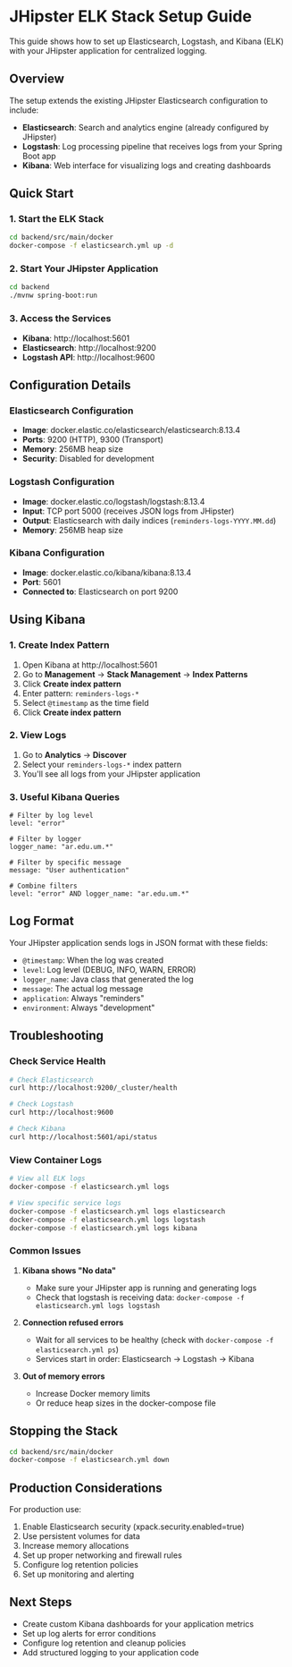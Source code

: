 # JHipster ELK Stack Setup Guide

This guide shows how to set up Elasticsearch, Logstash, and Kibana (ELK) with your JHipster application for centralized logging.

## Overview

The setup extends the existing JHipster Elasticsearch configuration to include:
- **Elasticsearch**: Search and analytics engine (already configured by JHipster)
- **Logstash**: Log processing pipeline that receives logs from your Spring Boot app
- **Kibana**: Web interface for visualizing logs and creating dashboards

## Quick Start

### 1. Start the ELK Stack

```bash
cd backend/src/main/docker
docker-compose -f elasticsearch.yml up -d
```

### 2. Start Your JHipster Application

```bash
cd backend
./mvnw spring-boot:run
```

### 3. Access the Services

- **Kibana**: http://localhost:5601
- **Elasticsearch**: http://localhost:9200
- **Logstash API**: http://localhost:9600

## Configuration Details

### Elasticsearch Configuration
- **Image**: docker.elastic.co/elasticsearch/elasticsearch:8.13.4
- **Ports**: 9200 (HTTP), 9300 (Transport)
- **Memory**: 256MB heap size
- **Security**: Disabled for development

### Logstash Configuration
- **Image**: docker.elastic.co/logstash/logstash:8.13.4
- **Input**: TCP port 5000 (receives JSON logs from JHipster)
- **Output**: Elasticsearch with daily indices (`reminders-logs-YYYY.MM.dd`)
- **Memory**: 256MB heap size

### Kibana Configuration
- **Image**: docker.elastic.co/kibana/kibana:8.13.4
- **Port**: 5601
- **Connected to**: Elasticsearch on port 9200

## Using Kibana

### 1. Create Index Pattern

1. Open Kibana at http://localhost:5601
2. Go to **Management** → **Stack Management** → **Index Patterns**
3. Click **Create index pattern**
4. Enter pattern: `reminders-logs-*`
5. Select `@timestamp` as the time field
6. Click **Create index pattern**

### 2. View Logs

1. Go to **Analytics** → **Discover**
2. Select your `reminders-logs-*` index pattern
3. You'll see all logs from your JHipster application

### 3. Useful Kibana Queries

```
# Filter by log level
level: "error"

# Filter by logger
logger_name: "ar.edu.um.*"

# Filter by specific message
message: "User authentication"

# Combine filters
level: "error" AND logger_name: "ar.edu.um.*"
```

## Log Format

Your JHipster application sends logs in JSON format with these fields:
- `@timestamp`: When the log was created
- `level`: Log level (DEBUG, INFO, WARN, ERROR)
- `logger_name`: Java class that generated the log
- `message`: The actual log message
- `application`: Always "reminders"
- `environment`: Always "development"

## Troubleshooting

### Check Service Health

```bash
# Check Elasticsearch
curl http://localhost:9200/_cluster/health

# Check Logstash
curl http://localhost:9600

# Check Kibana
curl http://localhost:5601/api/status
```

### View Container Logs

```bash
# View all ELK logs
docker-compose -f elasticsearch.yml logs

# View specific service logs
docker-compose -f elasticsearch.yml logs elasticsearch
docker-compose -f elasticsearch.yml logs logstash
docker-compose -f elasticsearch.yml logs kibana
```

### Common Issues

1. **Kibana shows "No data"**
   - Make sure your JHipster app is running and generating logs
   - Check that logstash is receiving data: `docker-compose -f elasticsearch.yml logs logstash`

2. **Connection refused errors**
   - Wait for all services to be healthy (check with `docker-compose -f elasticsearch.yml ps`)
   - Services start in order: Elasticsearch → Logstash → Kibana

3. **Out of memory errors**
   - Increase Docker memory limits
   - Or reduce heap sizes in the docker-compose file

## Stopping the Stack

```bash
cd backend/src/main/docker
docker-compose -f elasticsearch.yml down
```

## Production Considerations

For production use:
1. Enable Elasticsearch security (xpack.security.enabled=true)
2. Use persistent volumes for data
3. Increase memory allocations
4. Set up proper networking and firewall rules
5. Configure log retention policies
6. Set up monitoring and alerting

## Next Steps

- Create custom Kibana dashboards for your application metrics
- Set up log alerts for error conditions
- Configure log retention and cleanup policies
- Add structured logging to your application code